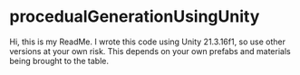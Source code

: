 # procedualGenerationUsingUnity
 
Hi, this is my ReadMe. I wrote this code using Unity 21.3.16f1, so use other versions at your own risk. This depends on your own prefabs and materials being brought to the table.
